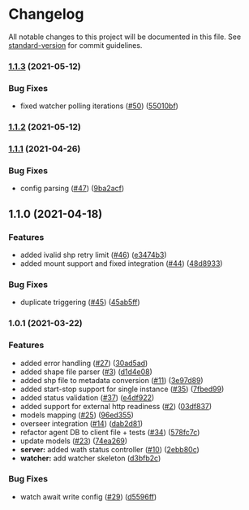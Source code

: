 # Changelog

All notable changes to this project will be documented in this file. See [standard-version](https://github.com/conventional-changelog/standard-version) for commit guidelines.

### [1.1.3](https://github.com/MapColonies/discrete-agent/compare/v1.1.2...v1.1.3) (2021-05-12)


### Bug Fixes

* fixed watcher polling iterations ([#50](https://github.com/MapColonies/discrete-agent/issues/50)) ([55010bf](https://github.com/MapColonies/discrete-agent/commit/55010bf86379f50212a0878ff19f929888f6d265))

### [1.1.2](https://github.com/MapColonies/discrete-agent/compare/v1.1.1...v1.1.2) (2021-05-12)

### [1.1.1](https://github.com/MapColonies/discrete-agent/compare/v1.1.0...v1.1.1) (2021-04-26)


### Bug Fixes

* config parsing ([#47](https://github.com/MapColonies/discrete-agent/issues/47)) ([9ba2acf](https://github.com/MapColonies/discrete-agent/commit/9ba2acf9bc40f0313802be1cc31aa239b0a02ac2))

## 1.1.0 (2021-04-18)


### Features

* added ivalid shp retry limit ([#46](https://github.com/MapColonies/discrete-agent/issues/46)) ([e3474b3](https://github.com/MapColonies/discrete-agent/commit/e3474b3aca3d4aa3430ed4998c0373c72ca79556))
* added mount support and fixed integration ([#44](https://github.com/MapColonies/discrete-agent/issues/44)) ([48d8933](https://github.com/MapColonies/discrete-agent/commit/48d893392d2be8f8a04f6bf47022db600f000435))


### Bug Fixes

* duplicate triggering ([#45](https://github.com/MapColonies/discrete-agent/issues/45)) ([45ab5ff](https://github.com/MapColonies/discrete-agent/commit/45ab5ff49d06d76ed0b6a53006375fdf17f8266a))

### 1.0.1 (2021-03-22)


### Features

* added error handling ([#27](https://github.com/MapColonies/discrete-agent/issues/27)) ([30ad5ad](https://github.com/MapColonies/discrete-agent/commit/30ad5adb3d3af8613bcace4c2d93ee26055debcc))
* added shape file parser ([#3](https://github.com/MapColonies/discrete-agent/issues/3)) ([d1d4e08](https://github.com/MapColonies/discrete-agent/commit/d1d4e08fcb327b9c286eb4367343fcb0288bbd59))
* added shp file to metadata conversion ([#11](https://github.com/MapColonies/discrete-agent/issues/11)) ([3e97d89](https://github.com/MapColonies/discrete-agent/commit/3e97d8990da23ee3f396a2abe556ba12a744aedb))
* added start-stop support for single instance ([#35](https://github.com/MapColonies/discrete-agent/issues/35)) ([7fbed99](https://github.com/MapColonies/discrete-agent/commit/7fbed9998950dcf4aa74aa7211ed7829607444c7))
* added status validation ([#37](https://github.com/MapColonies/discrete-agent/issues/37)) ([e4df922](https://github.com/MapColonies/discrete-agent/commit/e4df922955f5567a678e06ceb5b7bbdeb16aa252))
* added support for external http readiness ([#2](https://github.com/MapColonies/discrete-agent/issues/2)) ([03df837](https://github.com/MapColonies/discrete-agent/commit/03df83778d5ca46c19cc4bb163464bca0b85f2a0))
* models mapping ([#25](https://github.com/MapColonies/discrete-agent/issues/25)) ([96ed355](https://github.com/MapColonies/discrete-agent/commit/96ed3558f08a2b0ec9bfc592198b5c6bdbdf5b9e))
* overseer integration ([#14](https://github.com/MapColonies/discrete-agent/issues/14)) ([dab2d81](https://github.com/MapColonies/discrete-agent/commit/dab2d817b16f25980546d245fb5e781c1d171d19))
* refactor agent DB to client file + tests ([#34](https://github.com/MapColonies/discrete-agent/issues/34)) ([578fc7c](https://github.com/MapColonies/discrete-agent/commit/578fc7c3123e242383e99a75cd9c0690418fa5d8))
* update models ([#23](https://github.com/MapColonies/discrete-agent/issues/23)) ([74ea269](https://github.com/MapColonies/discrete-agent/commit/74ea269185b22f79ada2b95d606e0400734a581a))
* **server:** added wath status controller ([#10](https://github.com/MapColonies/discrete-agent/issues/10)) ([2ebb80c](https://github.com/MapColonies/discrete-agent/commit/2ebb80c24d593870e9c0c1068f3b14bebd318cdf))
* **watcher:** add watcher skeleton ([d3bfb2c](https://github.com/MapColonies/discrete-agent/commit/d3bfb2cc44ed7483ad791be684f24a1ff1645f6a))


### Bug Fixes

* watch await write config ([#29](https://github.com/MapColonies/discrete-agent/issues/29)) ([d5596ff](https://github.com/MapColonies/discrete-agent/commit/d5596ff94b248858bb25b1f40bb14e78d8182355))

